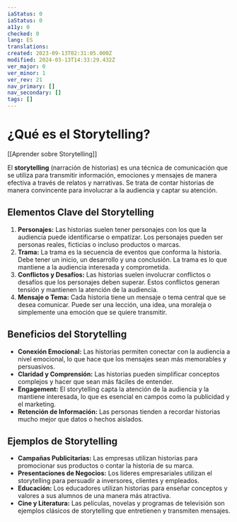 ```yaml
---
iaStatus: 0
iaStatus: 0
a11y: 0
checked: 0
lang: ES
translations: 
created: 2023-09-13T02:31:05.000Z
modified: 2024-03-13T14:33:29.432Z
ver_major: 0
ver_minor: 1
ver_rev: 21
nav_primary: []
nav_secondary: []
tags: []
---
```

# ¿Qué es el Storytelling?

[[Aprender sobre Storytelling]]

El **storytelling** (narración de historias) es una técnica de comunicación que se utiliza para transmitir información, emociones y mensajes de manera efectiva a través de relatos y narrativas. Se trata de contar historias de manera convincente para involucrar a la audiencia y captar su atención.

## Elementos Clave del Storytelling

1. **Personajes:** Las historias suelen tener personajes con los que la audiencia puede identificarse o empatizar. Los personajes pueden ser personas reales, ficticias o incluso productos o marcas.
2. **Trama:** La trama es la secuencia de eventos que conforma la historia. Debe tener un inicio, un desarrollo y una conclusión. La trama es lo que mantiene a la audiencia interesada y comprometida.
3. **Conflictos y Desafíos:** Las historias suelen involucrar conflictos o desafíos que los personajes deben superar. Estos conflictos generan tensión y mantienen la atención de la audiencia.
4. **Mensaje o Tema:** Cada historia tiene un mensaje o tema central que se desea comunicar. Puede ser una lección, una idea, una moraleja o simplemente una emoción que se quiere transmitir.

## Beneficios del Storytelling

- **Conexión Emocional:** Las historias permiten conectar con la audiencia a nivel emocional, lo que hace que los mensajes sean más memorables y persuasivos.
- **Claridad y Comprensión:** Las historias pueden simplificar conceptos complejos y hacer que sean más fáciles de entender.
- **Engagement:** El storytelling capta la atención de la audiencia y la mantiene interesada, lo que es esencial en campos como la publicidad y el marketing.
- **Retención de Información:** Las personas tienden a recordar historias mucho mejor que datos o hechos aislados.

## Ejemplos de Storytelling

- **Campañas Publicitarias:** Las empresas utilizan historias para promocionar sus productos o contar la historia de su marca.
- **Presentaciones de Negocios:** Los líderes empresariales utilizan el storytelling para persuadir a inversores, clientes y empleados.
- **Educación:** Los educadores utilizan historias para enseñar conceptos y valores a sus alumnos de una manera más atractiva.
- **Cine y Literatura:** Las películas, novelas y programas de televisión son ejemplos clásicos de storytelling que entretienen y transmiten mensajes.
